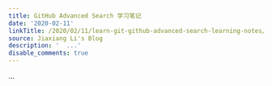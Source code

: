 ```yaml
---
title: GitHub Advanced Search 学习笔记
date: '2020-02-11'
linkTitle: /2020/02/11/learn-git-github-advanced-search-learning-notes/
source: Jiaxiang Li's Blog
description: '  ...'
disable_comments: true
---
```

  ...